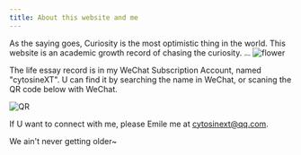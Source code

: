 ```yaml
---
title: About this website and me
---
```


As the saying goes, Curiosity is the most optimistic thing in the world. This website is an academic growth record of chasing the curiosity. 
<img src="[https://github.com/cytosineXT/alembic-kit/assets/63288867/e67ac232-8530-4945-899d-1af402b5c824)" alt="flower" style="zoom:20%;" />
![flower](https://github.com/cytosineXT/alembic-kit/assets/63288867/e67ac232-8530-4945-899d-1af402b5c824)


The life essay record is in my WeChat Subscription Account, named "cytosineXT". U can find it by searching the name in WeChat, or scaning the QR code below with WeChat.

![QR](https://github.com/cytosineXT/alembic-kit/assets/63288867/40ac3e48-2bd4-406e-8273-2c23b2fb1adc)

If U want to connect with me, please Emile me at cytosinext@qq.com.

We ain't never getting older~

